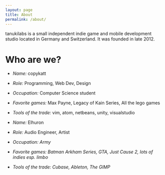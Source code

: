 ```yaml
---
layout: page
title: About
permalink: /about/
---
```


tanukilabs is a small independent indie game and mobile development studio
located in Germany and Switzerland. It was founded in late 2012.

Who are we?
====

* *Name:* copykatt
* *Role:* Programming, Web Dev, Design
* *Occupation:* Computer Science student
* *Favorite games:* Max Payne, Legacy of Kain Series, All the lego games
* *Tools of the trade:* vim, atom, netbeans, unity, visualstudio

* *Name:* Elhuron
* *Role:* Audio Engineer, Artist
* *Occupation: Army*
* *Favorite games: Batman Arkham Series, GTA, Just Cause 2, lots of indies esp. limbo*
* *Tools of the trade: Cubase, Ableton, The GIMP*
